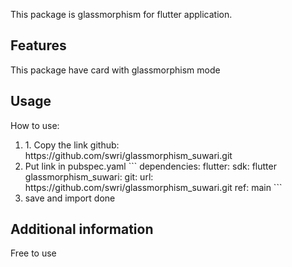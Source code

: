 <!-- 
This README describes the package. If you publish this package to pub.dev,
this README's contents appear on the landing page for your package.

For information about how to write a good package README, see the guide for
[writing package pages](https://dart.dev/guides/libraries/writing-package-pages). 

For general information about developing packages, see the Dart guide for
[creating packages](https://dart.dev/guides/libraries/create-library-packages)
and the Flutter guide for
[developing packages and plugins](https://flutter.dev/developing-packages). 
-->

This package is glassmorphism for flutter application.

## Features

This package have card with glassmorphism mode

## Usage

How to use:
<ol>
    <li>
        1.  Copy the link github:
            https://github.com/swri/glassmorphism_suwari.git
    </li>
    <li>
        Put link in pubspec.yaml
        ```
        dependencies:
            flutter:
                sdk: flutter
            glassmorphism_suwari:
                git:
                    url: https://github.com/swri/glassmorphism_suwari.git
                    ref: main
        ```
    </li>
    <li>
        save and import
        done
    </li>
</ol>

## Additional information

Free to use
